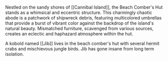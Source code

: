 Nestled on the sandy shores of [[Cannibal Island]], the Beach Comber's Hut stands as a whimsical and eccentric structure. This charmingly chaotic abode is a patchwork of shipwreck debris, featuring multicolored umbrellas that provide a burst of vibrant color against the backdrop of the island's natural beauty. Mismatched furniture, scavenged from various sources, creates an eclectic and haphazard atmosphere within the hut.

A kobold named [[Jib]] lives in the beach comber's hut with several hermit crabs and mischievous jungle birds. Jib has gone insane from long term isolation.
